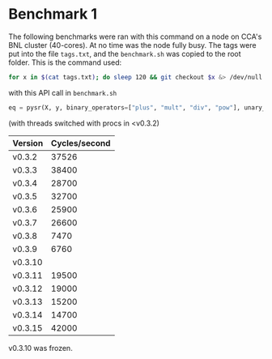 # Benchmark 1

The following benchmarks were ran with this command on a node on CCA's BNL cluster (40-cores). At no time was the node fully busy. The tags were put into the file `tags.txt`, and the `benchmark.sh` was copied to the root folder. This is the command used:

```bash
for x in $(cat tags.txt); do sleep 120 && git checkout $x &> /dev/null && nohup ./benchmark.sh > performance_v3_$x.txt &; done
```
with this API call in `benchmark.sh`
```python
eq = pysr(X, y, binary_operators=["plus", "mult", "div", "pow"], unary_operators=["sin"], niterations=20, procs=4, parsimony=1e-10, npop=1000, ncyclesperiteration=1000)
```

(with threads switched with procs in <v0.3.2)


Version | Cycles/second
--- | ---
v0.3.2 | 37526
v0.3.3 | 38400
v0.3.4 | 28700
v0.3.5 | 32700
v0.3.6 | 25900
v0.3.7 | 26600
v0.3.8 | 7470
v0.3.9 | 6760
v0.3.10 | 
v0.3.11 | 19500
v0.3.12 | 19000
v0.3.13 | 15200
v0.3.14 | 14700
v0.3.15 | 42000

v0.3.10 was frozen.
